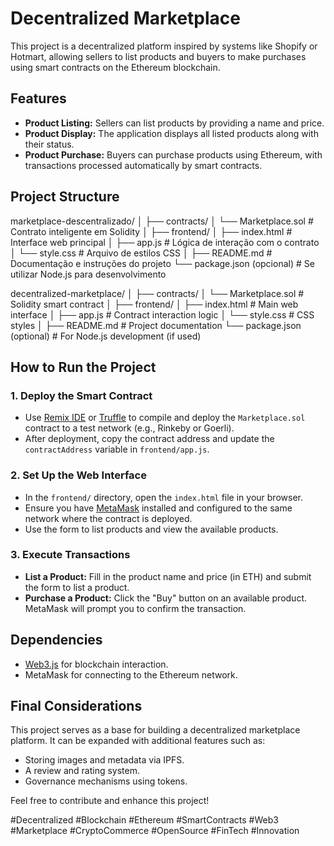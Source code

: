 # Decentralized Marketplace

This project is a decentralized platform inspired by systems like Shopify or Hotmart, allowing sellers to list products and buyers to make purchases using smart contracts on the Ethereum blockchain.

## Features

- **Product Listing:** Sellers can list products by providing a name and price.
- **Product Display:** The application displays all listed products along with their status.
- **Product Purchase:** Buyers can purchase products using Ethereum, with transactions processed automatically by smart contracts.

## Project Structure
marketplace-descentralizado/
│
├── contracts/
│   └── Marketplace.sol        # Contrato inteligente em Solidity
│
├── frontend/
│   ├── index.html             # Interface web principal
│   ├── app.js                 # Lógica de interação com o contrato
│   └── style.css              # Arquivo de estilos CSS
│
├── README.md                  # Documentação e instruções do projeto
└── package.json (opcional)    # Se utilizar Node.js para desenvolvimento


decentralized-marketplace/ │ ├── contracts/ │ └── Marketplace.sol # Solidity smart contract │ ├── frontend/ │ ├── index.html # Main web interface │ ├── app.js # Contract interaction logic │ └── style.css # CSS styles │ ├── README.md # Project documentation └── package.json (optional) # For Node.js development (if used)


## How to Run the Project

### 1. Deploy the Smart Contract

- Use [Remix IDE](https://remix.ethereum.org/) or [Truffle](https://www.trufflesuite.com/) to compile and deploy the `Marketplace.sol` contract to a test network (e.g., Rinkeby or Goerli).
- After deployment, copy the contract address and update the `contractAddress` variable in `frontend/app.js`.

### 2. Set Up the Web Interface

- In the `frontend/` directory, open the `index.html` file in your browser.
- Ensure you have [MetaMask](https://metamask.io/) installed and configured to the same network where the contract is deployed.
- Use the form to list products and view the available products.

### 3. Execute Transactions

- **List a Product:** Fill in the product name and price (in ETH) and submit the form to list a product.
- **Purchase a Product:** Click the "Buy" button on an available product. MetaMask will prompt you to confirm the transaction.

## Dependencies

- [Web3.js](https://web3js.readthedocs.io/) for blockchain interaction.
- MetaMask for connecting to the Ethereum network.

## Final Considerations

This project serves as a base for building a decentralized marketplace platform. It can be expanded with additional features such as:
- Storing images and metadata via IPFS.
- A review and rating system.
- Governance mechanisms using tokens.

Feel free to contribute and enhance this project!

#Decentralized
#Blockchain
#Ethereum
#SmartContracts
#Web3
#Marketplace
#CryptoCommerce
#OpenSource
#FinTech
#Innovation

